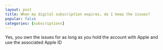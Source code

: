 ```yaml
---
layout: post
title: When my digital subscription expires, do I keep the issues?
popular: false
categories: [subscriptions]
---
```

Yes, you own the issues for as long as you hold the account with Apple and use the associated Apple ID
